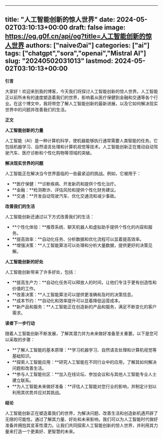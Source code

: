 
---
title: "人工智能创新的惊人世界"
date: 2024-05-02T03:10:13+00:00
draft: false
image: https://og.g0f.cn/api/og?title=人工智能创新的惊人世界
authors: ["naiveのai"]
categories: ["ai"]
tags: ["chatgpt","sora","openai","Mistral AI"]
slug: "20240502031013"
lastmod: 2024-05-02T03:10:13+00:00
---
**引言**

大家好！欢迎来到我的博客，今天我们将探讨人工智能创新的惊人世界。人工智能正以前所未有的速度塑造着我们的世界，影响着从医疗保健到金融和交通等各个行业。在这个博文中，我将带您了解人工智能创新的最新进展，以及它如何解决现实世界中的问题并改善我们的生活。

**正文**

**人工智能创新的力量**

人工智能（AI）是一种计算机科学，使机器能够执行通常需要人类智能的任务。它包括机器学习、自然语言处理和计算机视觉等技术。人工智能创新正在推动自动驾驶汽车、医疗诊断和个性化购物等领域的突破。

**解决现实世界的问题**

人工智能正在解决当今世界面临的一些最紧迫的挑战。例如，它被用于：

- **医疗保健：**诊断疾病、开发新药和提供个性化治疗。
- **金融：**检测欺诈、评估风险和提供个性化财务建议。
- **交通：**开发自动驾驶汽车、优化交通流和减少事故。

**改善我们的生活**

人工智能创新还通过以下方式改善我们的生活：

- **个性化体验：**推荐系统、聊天机器人和虚拟助手提供个性化的内容和服务。
- **提高效率：**自动化任务、分析数据和优化流程可以显着提高效率。
- **增强决策：**人工智能算法可以处理和分析大量数据，提供更好的决策见解。

**人工智能创新的好处**

人工智能创新带来了许多好处，包括：

- **提高生产力：**自动化任务可以释放人的时间，让他们专注于更有创造性和价值的工作。
- **改善决策：**人工智能算法可以提供更准确和及时的决策信息。
- **成本节约：**自动化和效率提升可以显着降低运营成本。
- **新产品和服务：**人工智能正在创造新的产品和服务，满足不断变化的客户需求。

**读者下一步行动**

随着人工智能创新不断发展，了解其潜力并为未来做好准备至关重要。以下是您可以采取的步骤：

- **了解人工智能的基本原理：**学习机器学习、自然语言处理和计算机视觉等基础知识。
- **探索人工智能应用：**研究人工智能在不同行业中的应用，了解其如何解决问题和改善生活。
- **参与人工智能社区：**加入在线论坛、参加会议和与其他人工智能专业人士建立联系。
- **为人工智能未来做好准备：**评估人工智能对您行业的影响，并制定计划以利用其优势并应对其挑战。

**结论**

人工智能创新正在塑造着我们的世界，为解决问题、改善生活和创造新机遇开辟了无限的可能性。通过了解其力量、好处和未来影响，我们可以为人工智能时代做好准备并拥抱其变革性潜力。让我们共同探索人工智能创新的惊人世界，并利用其力量来打造一个更美好、更智慧的未来。